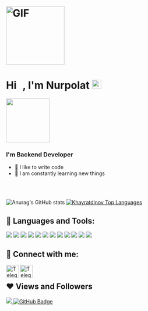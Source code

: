 
<h1>
 
<img align="center" alt="GIF" height="160px" src="https://media.giphy.com/media/du3J3cXyzhj75IOgvA/giphy.gif" />
</h1>

<h1 align="left">Hi <img src="https://raw.githubusercontent.com/MartinHeinz/MartinHeinz/master/wave.gif" width="10px">, I'm Nurpolat <img src="https://emoji.gg/assets/emoji/9768-discord-verify-blue.gif" width="25px" height="25px" alt="Discord_Verify_Blue"></h1>



<img width="120" align="center" src="https://user-images.githubusercontent.com/58518192/87162442-bf3e8180-c2e7-11ea-9f2a-53a50306b7ce.gif"></a>




<h3>I'm Backend Developer</h3> 

- 💪 I like to write code <br/>
- 🧩 I am constantly learning new things <br/>


<br/>
<br/>



![Anurag's GitHub stats](https://github-readme-stats.vercel.app/api?username=khayratdinov&show_icons=true&theme=radical)
<a href="https://github.com/Khayratdinov/github-readme-stats"><img alt="Khayratdinov Top Languages" src="https://github-readme-stats.vercel.app/api/top-langs/?username=Khayratdinov&langs_count=8&count_private=true&layout=compact&theme=react&hide_border=true&bg_color=0D1117" /></a>
 


## 🚀 Languages and Tools:

<p align="left"> 
    <img src="https://img.icons8.com/color/40/000000/python--v1.png"/>
 <img src="https://img.icons8.com/color/40/000000/php.png"/>
    <img src="https://img.icons8.com/color/40/000000/django.png"/> </a>
    <img src="https://img.icons8.com/color/40/000000/djangorestframework.png"/> </a>
    <img src="https://img.icons8.com/fluency/40/000000/laravel.png"/>
    <img src="https://img.icons8.com/color/40/000000/html-5--v1.png"/>
    <img src="https://img.icons8.com/color/40/000000/css3.png"/>
    <img src="https://img.icons8.com/color/40/000000/bootstrap.png"/>
    <img src="https://img.icons8.com/color/40/000000/docker.png"/>
    <img src="https://img.icons8.com/external-tal-revivo-shadow-tal-revivo/24/000000/external-postman-is-the-only-complete-api-development-environment-logo-shadow-tal-revivo.png"/>
    <img src="https://img.icons8.com/color/40/000000/visual-studio-code-2019.png"/>
    <img src="https://img.icons8.com/color/40/000000/notion--v1.png"/>
</p>



## 📡 Connect with me:
<p align="left">
 <a href="https://t.me/np_nurpolat" target="_blank"> <img align="left" alt="Telegram" width="35px" src="https://img.icons8.com/color/35/000000/telegram-app--v1.png"/> </a>
 <a href="https://www.instagram.com/np.nurpolat/" target="_blank"> <img align="left" alt="Telegram" width="35px" src="https://img.icons8.com/fluency/35/000000/instagram-new.png"/> </a>
</p>

<br/>

## ❤ Views and Followers
<a href="https://github.com/Meghna-DAS/github-profile-views-counter">
    <img src="https://komarev.com/ghpvc/?username=Khayratdinov">
</a>
<a href="https://github.com/Khayratdinov?tab=followers"><img src="https://img.shields.io/github/followers/Khayratdinov?label=Followers&style=social" alt="GitHub Badge"></a>
